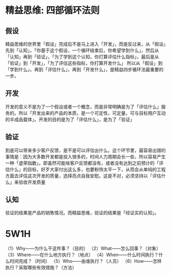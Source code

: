 # 精益思维: 四部循环法则
## 假设
精益思维的世界里「假设」完成后不是马上进入「开发」，而是反过来，从「假设」先到「认知」，「你基于这个假设，一个循环结束后，你希望学到什么」，然后从「认知」再到「验证」，「为了学到这个认知，你打算评估什么指标」，最后是从「验证」到「开发」，「为了评估这些指标，你打算开发什么」
所以从「假设」到「学到什么」，再到「评估什么」，再到「开发什么」，是精益四步循环法最重要的一步。
## 开发
开发的意义不是为了一个假设或者一个概念，而是非常明确是为了「评估什么」服务的，所以「开发出来的产品的本质，是一个可定性，可定量，可与目标用户互动的半成品载体」。开发的目的是为了「评估什么」，是为了「验证」
## 验证
到底可以带来多少客户反馈，是不是可以评估出什么。这个环节里，最容易出错的事情是：因为大多数开发都是投入很多的，时间人力周期会长一些，所以容易产生一种「虚荣指数」。即虽然可能啥客户反馈都没有，或者没有达到之前预计的「评估什么」的目标，好歹大家付出这么多，也要粉饰太平一下，从而会从单纯的工程方面去评估这次开发的质量，选择亮点自我安慰。这是不对，必须坚持以「评估什么」来验收开发质量
## 认知
验证的结果是产品的销售情况。而精益思维，验证的结果是「经证实的认知」。

# 5W1H
（1）Why——为什么干这件事？（目的）
（2）What——怎么回事？（对象）
（3）Where——在什么地方执行？（地点）
（4）When——什么时间执行？什么时间完成？（时间）
（5）Who——由谁执行？（人员）
（6）How——怎样执行？采取哪些有效措施？（方法）

